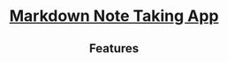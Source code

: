 <div align="center">
    <a href="http://react-simple-boilerplate.surge.sh/">
        <h1>Markdown Note Taking App</h1>
    </a>
    <h2>Features</h3>
</div>
